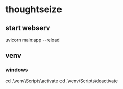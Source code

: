 # thoughtseize

## start webserv
uvicorn main:app --reload

## venv
### windows
cd .\venv\Scripts\activate
cd .\venv\Scripts\deactivate


